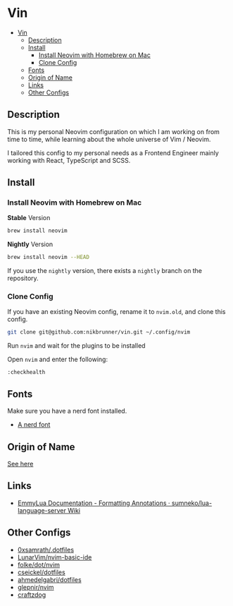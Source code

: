# Vin

<!--toc:start-->

- [Vin](#vin)
  - [Description](#description)
  - [Install](#install)
    - [Install Neovim with Homebrew on Mac](#install-neovim-with-homebrew-on-mac)
    - [Clone Config](#clone-config)
  - [Fonts](#fonts)
  - [Origin of Name](#origin-of-name)
  - [Links](#links)
  - [Other Configs](#other-configs)
  <!--toc:end-->

## Description

This is my personal Neovim configuration on which I am working on from time to time,
while learning about the whole universe of Vim / Neovim.

I tailored this config to my personal needs as a Frontend Engineer
mainly working with React, TypeScript and SCSS.

## Install

### Install Neovim with Homebrew on Mac

**Stable** Version

```bash
brew install neovim
```

**Nightly** Version

```bash
brew install neovim --HEAD
```

If you use the `nightly` version, there exists a `nightly` branch on the repository.

### Clone Config

If you have an existing Neovim config, rename it to `nvim.old`, and clone this config.

```bash
git clone git@github.com:nikbrunner/vin.git ~/.config/nvim
```

Run `nvim` and wait for the plugins to be installed

Open `nvim` and enter the following:

```vim
:checkhealth
```

## Fonts

Make sure you have a nerd font installed.

- [A nerd font](https://github.com/ryanoasis/nerd-fonts)

## Origin of Name

[See here](https://brandon-sanderson.fandom.com/wiki/vin)

## Links

- [EmmyLua Documentation - Formatting Annotations · sumneko/lua-language-server Wiki](https://github.com/sumneko/lua-language-server/wiki/Formatting-Annotations)

## Other Configs

- [0xsamrath/.dotfiles](https://github.com/0xsamrath/.dotfiles)
- [LunarVim/nvim-basic-ide](https://github.com/LunarVim/nvim-basic-ide)
- [folke/dot/nvim](https://github.com/folke/dot/tree/master/config/nvim/lua)
- [cseickel/dotfiles](https://github.com/cseickel/dotfiles/blob/main/config/nvim/lua/status.lua)
- [ahmedelgabri/dotfiles](https://github.com/ahmedelgabri/dotfiles/blob/c2e2e3718e769020f1468048e33e60ad8a97edfc/config/.vim/lua/_/lsp.lua#L329-L378)
- [glepnir/nvim](https://github.com/glepnir/nvim)
- [craftzdog](https://github.com/craftzdog/dotfiles-public/tree/master/.config/nvim)

